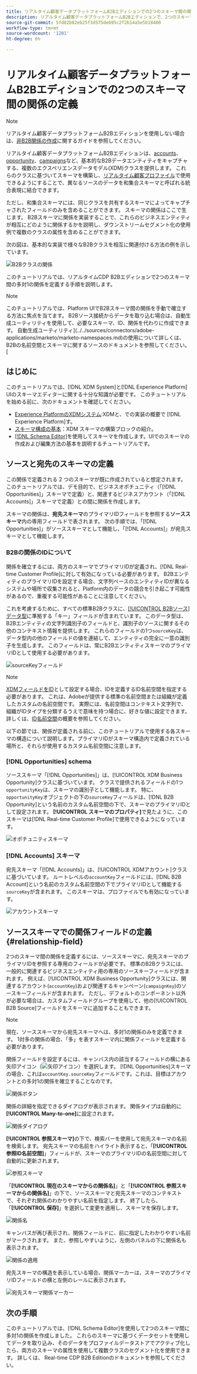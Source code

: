```yaml
---
title: リアルタイム顧客データプラットフォームB2Bエディションでの2つのスキーマ間の関係の定義
description: リアルタイム顧客データプラットフォームB2Bエディションで、2つのスキーマ間の多対1の関係を定義する方法を説明します。
source-git-commit: 5fd82b02eb25f3d575de695c2f2b14a5e5b18400
workflow-type: tm+mt
source-wordcount: '1201'
ht-degree: 6%

---
```


# リアルタイム顧客データプラットフォームB2Bエディションでの2つのスキーマ間の関係の定義

>[!NOTE]
>
>リアルタイム顧客データプラットフォームB2Bエディションを使用しない場合は、[非B2B関係の作成](./relationship-ui.md)に関するガイドを参照してください。

リアルタイム顧客データプラットフォームB2Bエディションは、[accounts](../classes/b2b/business-account.md)、[opportunity](../classes/b2b/business-opportunity.md)、[campaigns](../classes/b2b/business-campaign.md)など、基本的なB2Bデータエンティティをキャプチャする、複数のエクスペリエンスデータモデル(XDM)クラスを提供します。 これらのクラスに基づいてスキーマを構築し、[リアルタイム顧客プロファイル](../../profile/home.md)で使用できるようにすることで、異なるソースのデータを和集合スキーマと呼ばれる統合表現に結合できます。

ただし、和集合スキーマには、同じクラスを共有するスキーマによってキャプチャされたフィールドのみを含めることができます。 スキーマの関係はここで生じます。 B2Bスキーマに関係を実装することで、これらのビジネスエンティティが相互にどのように関係するかを説明し、ダウンストリームセグメント化の使用例で複数のクラスの属性を含めることができます。

次の図は、基本的な実装で様々なB2Bクラスを相互に関連付ける方法の例を示しています。

![B2Bクラスの関係](../images/tutorials/relationship-b2b/classes.png)

このチュートリアルでは、リアルタイムCDP B2Bエディションで2つのスキーマ間の多対1の関係を定義する手順を説明します。

>[!NOTE]
>
>このチュートリアルでは、Platform UIでB2Bスキーマ間の関係を手動で確立する方法に焦点を当てます。 B2Bソース接続からデータを取り込む場合は、自動生成ユーティリティを使用して、必要なスキーマ、ID、関係を代わりに作成できます。 自動生成ユーティリティ](../../sources/connectors/adobe-applications/marketo/marketo-namespaces.md)の使用について詳しくは、B2Bの名前空間とスキーマに関するソースのドキュメントを参照してください。[

## はじめに

このチュートリアルでは、[!DNL XDM System]と[!DNL Experience Platform] UIのスキーマエディターに関する十分な知識が必要です。 このチュートリアルを始める前に、次のドキュメントを確認してください。

* [Experience PlatformのXDMシステム](../home.md):XDMと、での実装の概要で [!DNL Experience Platform]す。
* [スキーマ構成の基本](../schema/composition.md)：XDM スキーマの構築ブロックの紹介。
* [ [!DNL Schema Editor]](create-schema-ui.md)を使用してスキーマを作成します。UIでのスキーマの作成および編集方法の基本を説明するチュートリアルです。

## ソースと宛先のスキーマの定義

この関係で定義される 2 つのスキーマが既に作成されていると想定されます。このチュートリアルでは、デモ目的で、ビジネスオポチュニティ（「[!DNL Opportunities]」スキーマで定義）と、関連するビジネスアカウント（「[!DNL Accounts]」スキーマで定義）との間に関係を作成します。

スキーマの関係は、**宛先スキーマ**&#x200B;のプライマリIDフィールドを参照する&#x200B;**ソーススキーマ**&#x200B;内の専用フィールドで表されます。 次の手順では、「[!DNL Opportunities]」がソーススキーマとして機能し、「[!DNL Accounts]」が宛先スキーマとして機能します。

### B2Bの関係のIDについて

関係を確立するには、両方のスキーマでプライマリIDが定義され、[!DNL Real-time Customer Profile]に対して有効になっている必要があります。 B2BエンティティのプライマリIDを設定する場合、文字列ベースのエンティティIDが異なるシステムや場所で収集されると、Platform内のデータの競合を引き起こす可能性があるので、重複する可能性があることに注意してください。

これを考慮するために、すべての標準B2Bクラスに、[[!UICONTROL B2Bソース]データ型](../data-types/b2b-source.md)に準拠する「キー」フィールドが含まれています。 このデータ型は、B2Bエンティティの文字列識別子のフィールドと、識別子のソースに関するその他のコンテキスト情報を提供します。 これらのフィールドの1つ`sourceKey`は、データ型内の他のフィールドの値を連結して、エンティティの完全に一意の識別子を生成します。 このフィールドは、常にB2BエンティティスキーマのプライマリIDとして使用する必要があります。

![sourceKeyフィールド](../images/tutorials/relationship-b2b/sourcekey.png)

>[!NOTE]
>
>[XDMフィールドをID](../ui/fields/identity.md)として設定する場合、IDを定義するID名前空間を指定する必要があります。 これは、Adobeが提供する標準の名前空間または組織が定義したカスタムの名前空間です。 実際には、名前空間はコンテキスト文字列で、組織がIDタイプを分類するうえで意味を持つ場合に、好きな値に設定できます。 詳しくは、[ID名前空間](../../identity-service/namespaces.md)の概要を参照してください。

以下の節では、関係が定義される前に、このチュートリアルで使用する各スキーマの構造について説明します。プライマリIDがスキーマ構造内で定義されている場所と、それらが使用するカスタム名前空間に注意します。

### [!DNL Opportunities] schema

ソーススキーマ「[!DNL Opportunities]」は、[!UICONTROL XDM Business Opportunity]クラスに基づいています。 クラスで提供されるフィールドの1つ`opportunityKey`は、スキーマの識別子として機能します。 特に、`opportunityKey`オブジェクトの下の`sourceKey`フィールドは、[!DNL B2B Opportunity]という名前のカスタム名前空間の下で、スキーマのプライマリIDとして設定されます。
**[!UICONTROL スキーマのプロパティ]**&#x200B;で見たように、このスキーマは[!DNL Real-time Customer Profile]で使用できるようになっています。

![オポチュニティスキーマ](../images/tutorials/relationship-b2b/opportunities.png)

### [!DNL Accounts] スキーマ

宛先スキーマ「[!DNL Accounts]」は、[!UICONTROL XDMアカウント]クラスに基づいています。 ルートレベルの`accountKey`フィールドには、[!DNL B2B Account]という名前のカスタム名前空間の下でプライマリIDとして機能する`sourceKey`が含まれます。 このスキーマは、プロファイルでも有効になっています。

![アカウントスキーマ](../images/tutorials/relationship-b2b/accounts.png)

## ソーススキーマでの関係フィールドの定義 {#relationship-field}

2つのスキーマ間の関係を定義するには、ソーススキーマに、宛先スキーマのプライマリIDを参照する専用のフィールドが必要です。 標準のB2Bクラスには、一般的に関連するビジネスエンティティ用の専用のソースキーフィールドが含まれます。 例えば、[!UICONTROL XDM Business Opportunity]クラスには、関連するアカウント(`accountKey`)および関連するキャンペーン(`campaignKey`)のソースキーフィールドが含まれます。 ただし、デフォルトのコンポーネント以外が必要な場合は、カスタムフィールドグループを使用して、他の[!UICONTROL B2B Source]フィールドをスキーマに追加することもできます。

>[!NOTE]
>
>現在、ソーススキーマから宛先スキーマへは、多対1の関係のみを定義できます。 1対多の関係の場合、「多」を表すスキーマ内に関係フィールドを定義する必要があります。

関係フィールドを設定するには、キャンバス内の該当するフィールドの横にある矢印アイコン（![矢印アイコン](../images/tutorials/relationship-b2b/arrow.png)）を選択します。 [!DNL Opportunities]スキーマの場合、これは`accountKey.sourceKey`フィールドです。これは、目標はアカウントとの多対1の関係を確立することなのです。

![関係ボタン](../images/tutorials/relationship-b2b/relationship-button.png)

関係の詳細を指定できるダイアログが表示されます。 関係タイプは自動的に&#x200B;**[!UICONTROL Many-to-one]**&#x200B;に設定されます。

![関係ダイアログ](../images/tutorials/relationship-b2b/relationship-dialog.png)

**[!UICONTROL 参照スキーマ]**&#x200B;の下で、検索バーを使用して宛先スキーマの名前を検索します。 宛先スキーマの名前をハイライト表示すると、「**[!UICONTROL 参照ID名前空間]**」フィールドが、スキーマのプライマリIDの名前空間に対して自動的に更新されます。

![参照スキーマ](../images/tutorials/relationship-b2b/reference-schema.png)

「**[!UICONTROL 現在のスキーマからの関係名]**」と「**[!UICONTROL 参照スキーマからの関係名]**」の下で、ソーススキーマと宛先スキーマのコンテキストで、それぞれ関係のわかりやすい名前を指定します。 終了したら、「**[!UICONTROL 保存]**」を選択して変更を適用し、スキーマを保存します。

![関係名](../images/tutorials/relationship-b2b/relationship-name.png)

キャンバスが再び表示され、関係フィールドに、前に指定したわかりやすい名前がマークされます。 また、参照しやすいように、左側のパネルの下に関係名も表示されます。

![関係の適用](../images/tutorials/relationship-b2b/relationship-applied.png)

宛先スキーマの構造を表示している場合、関係マーカーは、スキーマのプライマリIDフィールドの横と左側のレールに表示されます。

![宛先スキーマ関係マーカー](../images/tutorials/relationship-b2b/destination-relationship.png)

## 次の手順

このチュートリアルでは、[!DNL Schema Editor]を使用して2つのスキーマ間に多対1の関係を作成しました。 これらのスキーマに基づくデータセットを使用してデータを取り込み、そのデータをプロファイルデータストアでアクティブ化したら、両方のスキーマの属性を使用して複数クラスのセグメント化を使用できます。 詳しくは、 Real-time CDP B2B Editionのドキュメントを参照してください。
